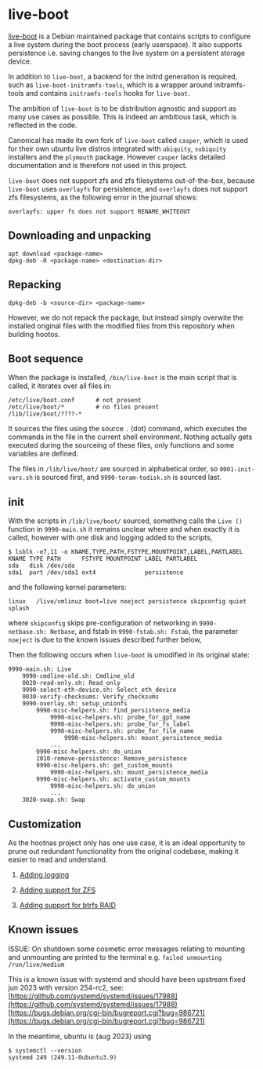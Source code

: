# live-boot

[live-boot](https://manpages.ubuntu.com/manpages/jammy/man7/live-boot.7.html) 
is a Debian maintained package that contains scripts to 
configure a live system during the boot process (early userspace). It also 
supports persistence i.e. saving changes to the live system on a persistent 
storage device. 

In addition to `live-boot`, a backend for the initrd generation is required, 
such as `live-boot-initramfs-tools`, which is a wrapper around initramfs-tools 
and contains `initramfs-tools` hooks for `live-boot`.

The ambition of `live-boot` is to be distribution agnostic and support as many 
use cases as possible. This is indeed an ambitious task, which is reflected 
in the code. 

Canonical has made its own fork of `live-boot` called `casper`, which is used
for their own ubuntu live distros integrated with `ubiquity`, `subiquity` 
installers and the `plymouth` package. However `casper` lacks detailed 
documentation and is therefore not used in this project.

`live-boot` does not support zfs and zfs filesystems out-of-the-box, because 
`live-boot` uses `overlayfs` for persistence, and `overlayfs` does not support 
zfs filesystems, as the following error in the journal shows:
```
overlayfs: upper fs does not support RENAME_WHITEOUT
```

## Downloading and unpacking 
```
apt download <package-name>
dpkg-deb -R <package-name> <destination-dir>
```

## Repacking
```
dpkg-deb -b <source-dir> <package-name>
```
However, we do not repack the package, but instead simply overwite the 
installed original files with the modified files from this repository when 
building hootos.


## Boot sequence

When the package is installed, `/bin/live-boot` is the main script that is 
called, it iterates over all files in:
```
/etc/live/boot.conf      # not present
/etc/live/boot/*         # no files present
/lib/live/boot/????-*
```
It sources the files using the source `.` (dot) command, which executes the 
commands in the file in the current shell environment. Nothing actually gets 
executed during the sourceing of these files, only functions and some variables 
are defined.

The files in `/lib/live/boot/` are sourced in alphabetical order, so 
`0001-init-vars.sh` is sourced first, and `9990-toram-todisk.sh` is 
sourced last.

## init 

With the scripts in `/lib/live/boot/` sourced, something calls the `Live ()` 
function in `9990-main.sh` it remains unclear where and when exactly it is 
called, however with one disk and logging added to the scripts, 

```
$ lsblk -e7,11 -o KNAME,TYPE,PATH,FSTYPE,MOUNTPOINT,LABEL,PARTLABEL
KNAME TYPE PATH      FSTYPE MOUNTPOINT LABEL PARTLABEL
sda   disk /dev/sda                               
sda1  part /dev/sda1 ext4              persistence                                 
```
and the following kernel parameters:
```
linux   /live/vmlinuz boot=live noeject persistence skipconfig quiet splash
```
where `skipconfig` skips pre-configuration of networking in 
`9990-netbase.sh: Netbase`, and fstab in `9990-fstab.sh: Fstab`, the parameter 
`noeject` is due to the known issues described further below,

Then the following occurs when `live-boot` is umodified in its original state:
```
9990-main.sh: Live
    9990-cmdline-old.sh: Cmdline_old
    0020-read-only.sh: Read_only
    9990-select-eth-device.sh: Select_eth_device 
    0030-verify-checksums: Verify_checksums 
    9990-overlay.sh: setup_unionfs
        9990-misc-helpers.sh: find_persistence_media
            9990-misc-helpers.sh: probe_for_gpt_name 
            9990-misc-helpers.sh: probe_for_fs_label
            9990-misc-helpers.sh: probe_for_file_name
                9990-misc-helpers.sh: mount_persistence_media
            ...
        9990-misc-helpers.sh: do_union
        2010-remove-persistence: Remove_persistence
        9990-misc-helpers.sh: get_custom_mounts
            9990-misc-helpers.sh: mount_persistence_media
        9990-misc-helpers.sh: activate_custom_mounts
            9990-misc-helpers.sh: do_union 
            ...
    3020-swap.sh: Swap
```

## Customization

As the hootnas project only has one use case, it is an ideal opportunity to 
prune out redundant functionality from the original codebase, making it easier 
to read and understand. 

1. [Adding logging](/live-boot/logging-support.md)

2. [Adding support for ZFS](/live-boot/zfs-support.md)

3. [Adding support for btrfs RAID](/live-boot/btrfs-raid-support.md)

## Known issues

ISSUE: On shutdown some cosmetic error messages relating to mounting and 
unmounting are printed to the terminal e.g. 
`failed unmounting /run/live/medium` 

This is a known issue with systemd and should have been upstream fixed jun 2023 
with version 254-rc2, see:
[https://github.com/systemd/systemd/issues/17988](https://github.com/systemd/systemd/issues/17988)
[https://bugs.debian.org/cgi-bin/bugreport.cgi?bug=986721](https://bugs.debian.org/cgi-bin/bugreport.cgi?bug=986721)

In the meantime, ubuntu is (aug 2023) using 
```
$ systemctl --version
systemd 249 (249.11-0ubuntu3.9)
```




